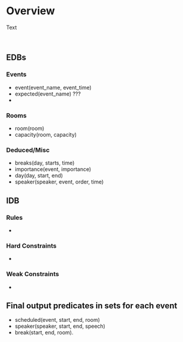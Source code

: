 # Overview

Text

<br>

## EDBs

### Events

* event(event_name, event_time)
* expected(event_name) ???
* 


### Rooms

* room(room)
* capacity(room, capacity)


### Deduced/Misc

* breaks(day, starts, time)
* importance(event, importance) 
* day(day, start, end)
* speaker(speaker, event, order, time)

## IDB

### Rules

* 

### Hard Constraints 

* 

### Weak Constraints

* 


## Final output predicates in sets for each event
* scheduled(event, start, end, room)
* speaker(speaker, start, end, speech)
* break(start, end, room).


